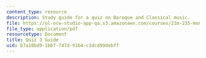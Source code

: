 ```yaml
---
content_type: resource
description: Study guide for a quiz on Baroque and Classical music.
file: https://ol-ocw-studio-app-qa.s3.amazonaws.com/courses/21m-235-monteverdi-to-mozart-1600-1800-fall-2013/b7a18bd91bbf747d91b4c1dcd99debff_MIT21M_235_F13_Quiz_3_Guid.pdf
file_type: application/pdf
resourcetype: Document
title: Quiz 3 Guide
uid: b7a18bd9-1bbf-747d-91b4-c1dcd99debff
---
```

